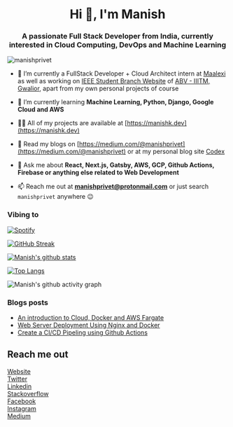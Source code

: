 <h1 align="center">Hi 👋, I'm Manish</h1>
<h3 align="center">A passionate Full Stack Developer from India, currently interested in Cloud Computing, DevOps and Machine Learning</h3>

<p align="left"> <img src="https://komarev.com/ghpvc/?username=manishprivet" alt="manishprivet" /> </p>

- 🔭 I’m currently a FullStack Developer + Cloud Architect intern at [Maalexi](https://maalexi.com) as well as working on [IEEE Student Branch Website](https://ieee.iiitm.ac.in) of [ABV - IIITM, Gwalior](https://iiitm.ac.in), apart from my own personal projects of course

- 🌱 I’m currently learning **Machine Learning, Python, Django, Google Cloud and AWS**

- 👨‍💻 All of my projects are available at [https://manishk.dev](https://manishk.dev)

- 📝 Read my blogs on [https://medium.com/@manishprivet](https://medium.com/@manishprivet) or at my personal blog site [Codex](https://blog.manishk.dev)

- 💬 Ask me about **React, Next.js, Gatsby, AWS, GCP, Github Actions, Firebase or anything else related to Web Development**

- 📫 Reach me out at **manishprivet@protonmail.com** or just search `manishprivet` anywhere 😉

### Vibing to
[![Spotify](https://spotify-live.vercel.app/api/spotify)](https://open.spotify.com/user/ak6rgwer8utlykvcgi7gc73mq)

[![GitHub Streak](http://github-readme-streak-stats.herokuapp.com?user=manishprivet&theme=tokyonight)](https://git.io/streak-stats)

[![Manish's github stats](https://github-readme-stats.vercel.app/api?username=manishprivet)](https://github.com/manishprivet)

[![Top Langs](https://github-readme-stats.vercel.app/api/top-langs/?username=manishprivet&layout=compact)](https://github.com/manishprivet)

![Manish's github activity graph](https://activity-graph.herokuapp.com/graph?username=manishprivet&theme=dracula)

### Blogs posts
<!-- BLOG-POST-LIST:START -->
- [An introduction to Cloud, Docker and AWS Fargate](https://medium.com/@manishprivet/hey-folks-e4a300a5465c?source=rss-7d6d2d7e2bab------2)<!-- BLOG-POST-LIST:END -->
- [Web Server Deployment Using Nginx and Docker](https://blog.manishk.dev/server-deployment-using-nginx-and-docker/)
- [Create a CI/CD Pipeling using Github Actions](https://blog.manishk.dev/create-a-ci-cd-pipeline-using-github-actions/)

## Reach me out

<a href="https://manishk.dev" target="blank">Website</a><br>
<a href="https://twitter.com/manishprivet" target="blank">Twitter</a><br>
<a href="https://linkedin.com/in/manishprivet" target="blank">Linkedin</a><br>
<a href="https://stackoverflow.com/users/manishprivet" target="blank">Stackoverflow</a><br>
<a href="https://fb.com/manishprivet" target="blank">Facebook</a><br>
<a href="https://instagram.com/manishprivet" target="blank">Instagram</a><br>
<a href="https://medium.com/@manishprivet" target="blank">Medium</a><br>
